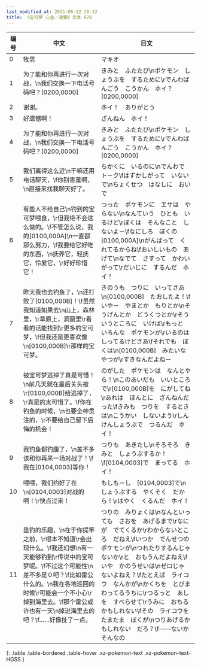 ```yaml
---
last_modified_at: 2021-06-22 20:12
title: 《宝可梦 心金／魂银》文本 678
---
```

| 编号 | 中文 | 日文 |
| ---- | ---- | ---- |
| 0 | 牧男 | マキオ |
| 1 | 为了能和你再进行一次对战，\n我们交换一下电话号码吧？[0200,0000] | きみと　ふたたび\nポケモン　しょうぶを　するために\rでんわばんごう　こうかん　ホイ？[0200,0000] |
| 2 | 谢谢。 | ホイ！　ありがとう |
| 3 | 好遗憾啊！ | ざんねん　ホイ！ |
| 4 | 为了能和你再进行一次对战，\n我们交换一下电话号码吧？[0200,0000] | きみと　ふたたび\nポケモン　しょうぶを　するために\rでんわばんごう　こうかん　ホイ？[0200,0000] |
| 5 | 我们离得这么近\n干嘛还用电话聊天，\f你别害羞啊，\n直接来找我聊天好了。 | ちかくに　いるのに\nでんわで　ト－ク\fはずかしがって　いないで\nちょくせつ　はなしに　おいで　　 |
| 6 | 有些人不给自己\n钓到的宝可梦喂食，\r但我绝不会这么做的。\f不管怎么说，我的[0100,000A]\n一直都那么努力，\f我要给它好吃的东西，\n抚养它，轻抚它，怜爱它，\r好好珍惜它！ | つった　ポケモンに　エサは　やらない\nなんていう　ひとも　いるけど\rぼくは　そんなこと　しないよ－\fなにしろ　ぼくの　[0100,000A]\nがんばって　くれてるからね\fおいしいもの　あげて\nなでて　さすって　かわいがって\rだいじに　するんだ　ホイ！ |
| 7 | 昨天我也去钓鱼了，\n还打败了[0100,000B]！\f虽然我知道如果去\n山上，森林里，\r草原上，洞窟里\r看看的话能找到\r更多的宝可梦，\f但我还是更喜欢像\n[0100,000B]\r那样的宝可梦。 | きのうも　つりに　いってさあ\n[0100,000B]　たおしたよ！\fいや－　やまとか　もりとか\nそうげんとか　どうくつとか\rそういうところに　いけば\rもっと　いろんな　ポケモンが\rいるのは　しってるけどさあ\fそれでも　ぼくは\n[0100,000B]　みたいなやつが\rすきなんだよね－ |
| 8 | 被宝可梦逃掉了真是可惜！\n前几天就在最后关头被\r[0100,000B]给逃掉了，\r真是的太可惜了。\f你在钓鱼的时候，\n也要全神贯注的，\r不要给自己留下后悔的机会！ | のがした　ポケモンは　なんとやら！\nこのあいだも　いいところで\r[0100,000B]を　にがしてね\rあれは　ほんとに　ざんねんだった\fきみも　つりを　するときは\nこうかい　しないよう\rしんけんしょうぶで　つるんだ　ホイ！ |
| 9 | 我钓鱼都钓腹了，\n差不多该和你再来一场对战了！\f我在[0104,0003]等你！ | つりも　あきたし\nそろそろ　きみと　しょうぶするか！\f[0104,0003]で　まってる　ホイ！ |
| 10 | 喂喂，我们约好了在\n[0104,0003]对战的啊！\r快点过来！ | もしも－し　[0104,0003]で\nしょうぶする　やくそく　だから！\rはやく　くるんだ　ホイ！ |
| 11 | 垂钓的乐趣，\n在于你提竿之前，\r根本不知道\r会出现什么。\f我还幻想\n有一天能够钓到\r传说中的宝可梦呢。\f不过这个可能性\n差不多是０吧？\f比如雷公什么的。\n我在各地巡回的时候\r可能会一个不小心\r掉到海里去。\f那个雷公或许也有一天\n掉进海里去的吧？\f……好像扯了一点。 | つりの　みりょくは\nなんといっても　さおを　あげるまで\rなにが　でてくるか\rわからないところ　だねえ\fいつか　でんせつの　ポケモンが\nつれたりするんじゃないか\rと　おもうんだよねえ\fいや　かのうせいは\nゼロじゃ　ないよねえ？\fたとえば　ライコウ　なんかが\nかくちを　とびまわってるうちに\rつるっと　あしを　すべらせて\rうみに　おちるかもしれない\fその　ライコウを　たまたま　ぼくが\nつりあげるかもしれない　だろ？\f⋯⋯ないか　そんなの |
{: .table .table-bordered .table-hover .xz-pokemon-text .xz-pokemon-text-HGSS }